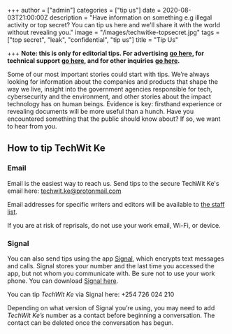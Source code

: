 +++
author = ["admin"]
categories = ["tip us"]
date = 2020-08-03T21:00:00Z
description = "Have information on something e.g illegal activity or top secret? You can tip us here and we'll share it with the world without revealing you."
image = "/images/techwitke-topsecret.jpg"
tags = ["top secret", "leak", "confidential", "tip us"]
title = "Tip Us"

+++
**Note: this is only for editorial tips. For advertising** [**go here**](/advertise-here)**, for technical support** [**go here**](/support)**, and for other inquiries** [**go here**](https://www.voxmedia.com/contact)**.**

Some of our most important stories could start with tips. We’re always looking for information about the companies and products that shape the way we live, insight into the government agencies responsible for tech, cybersecurity and the environment, and other stories about the impact technology has on human beings. Evidence is key: firsthand experience or revealing documents will be more useful than a hunch. Have you encountered something that the public should know about? If so, we want to hear from you.

## How to tip TechWit Ke

### **Email**

Email is the easiest way to reach us. Send tips to the secure TechWit Ke's email here: [techwit.ke@protonmail.com](techwit.ke@protonmail.com)

Email addresses for specific writers and editors will be available to [the staff list](http://www.theverge.com/about-the-verge).

If you are at risk of reprisals, do not use your work email, Wi-Fi, or device.

### **Signal**

You can also send tips using the app [Signal](https://whispersystems.org/), which encrypts text messages and calls. Signal stores your number and the last time you accessed the app, but not whom you communicate with. Be sure not to use your work phone. You can download [Signal here](https://whispersystems.org).

You can tip _TechWit Ke_ via Signal here: +254 726 024 210

Depending on what version of Signal you’re using, you may need to add _TechWit Ke’s_ number as a contact before beginning a conversation. The contact can be deleted once the conversation has begun.
